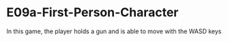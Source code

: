 # E09a-First-Person-Character

In this game, the player holds a gun and is able to move with the WASD keys